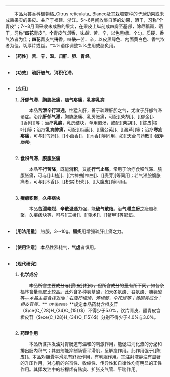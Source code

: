 ---
&emsp;&emsp;本品为芸香科植物橘_Citrus reticulata_ Blanco及其栽培变种的<dfn>干燥</dfn>幼果或未成熟果实的果皮。主产于福建、浙江。5～6月间收集自落的幼果，晒干，习称“**个**青皮”；7～8月间采收未成熟的果实，在果皮上纵剖成四瓣至基部，除尽瓤瓣，晒干，习称“**四花**青皮”。**个**青皮气<dfn>清</dfn>香，味<dfn>酸、</dfn>苦<dfn>、</dfn>辛，以色黑绿、个匀、质硬、香气浓者为佳；**四花**青皮气~~清~~香，味~~酸、~~苦、辛，以皮黑绿色、内面黄白色、香气浓者为佳。切厚片或丝。<dfn>\*</dfn>%%语序调整%%生用或醋炙用。

- 【**药性**】
	**苦**、**辛**，**温**。**归肝**、**胆**、**胃经**。<br></br>

- 【**功效**】
	**疏肝破气**，**消积化滞**。<br></br>

- 【**应用**】
	1. **肝郁气滞**，**胸胁胀痛**，**疝气疼痛**，**乳癖乳痈**
		
		&emsp;&emsp;本品**苦泄辛行温通**，性猛入肝，善于疏理肝胆之气，尤宜于肝郁气滞诸症。治疗**肝郁气滞**，胸胁胀痛、乳房胀痛，可配[[柴胡]]、[[郁金]]、[[香附]]等；治疗**乳癖**，乳房结块，单用煎汤，或配[[柴胡]]、[[陈皮|橘叶]]等；治疗**乳痈肿痛**，可配[[瓜蒌]]、[[蒲公英]]、[[漏芦]]等；治疗**寒疝疼痛**，可与[[乌药]]、[[小茴香]]、[[木香]]等同用，如[[天台乌药散]]**`《医学发明》`**。<br></br>
	
	2. **食积气滞**，**脘腹胀痛**
		
		&emsp;&emsp;本品**辛行苦降**，既能**消积**，又能**行气止痛**。常用于治疗食积气滞、脘腹胀痛，可与[[山楂]]、[[六神曲|神曲]]、[[麦芽]]等同用；若气滞脘腹胀痛者，可与[[木香]]、[[枳实|枳壳]]、[[大腹皮]]等同用。<br></br>
	
	3. **癥瘕积聚**，**久疟痞块**
		
		&emsp;&emsp;本品**苦泄峻烈**，**辛散温通**力强，能**破气散结**。治**气滞血瘀**之癥瘕积聚，久疟痞块等，可与[[三棱]]、[[莪术]]、[[鳖甲]]等配伍。<br></br>

- 【**用法用量**】
	煎服，3～10g。**醋炙**用增强疏肝止痛之力。<br></br>

- 【**使用注意**】
	本品性烈耗气，**气虚**者慎用。<br></br>

- 【**现代研究**】
	1. **化学成分**
		
		&emsp;&emsp;~~本品所含主要成分与[[陈皮]]相似，但所含成分的量有所不同，如昔奈福林含量青皮比较高。此外含多种氨基酸，如天冬氨酸、谷氨酸、脯氨酸等。~~<dfn>本品主要含挥发油：右旋柠檬烯，芳樟醇，伞花烃等；黄酮类成分：橙皮苷等。</dfn>**`《中国药典》`**规定本品药材含橙皮苷（$\ce{C_{28}H_{34}O_{15}}$）不得少于5.0%，饮片青皮、醋青皮含橙皮苷（$\ce{C_{28}H_{34}O_{15}}$）分别不得少于4.0%与3.0%。<br></br>
	
	2. **药理作用**
		
		&emsp;&emsp;本品所含挥发油对胃肠道有温和的刺激作用，能促进消化液的分泌和排出肠内积气；其煎剂能抑制肠管平滑肌，呈解痉作用。此作用强于[[陈皮]]。本品对胆囊平滑肌有舒张作用，有利胆作用。其注射液静注有显著的升压作用，对心肌的兴奋性、收缩性、传异性和自律性均有明显的正性作用。其挥发油中的柠檬烯有祛痰、扩张支气管、平喘作用。